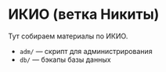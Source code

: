 # ИКИО (ветка Никиты)
Тут собираем материалы по ИКИО.

+ `adm/` — скрипт для администрирования
+ `db/` — бэкапы базы данных
